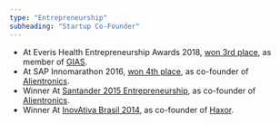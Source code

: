 ```yaml
---
type: "Entrepreneurship"
subheading: "Startup Co-Founder"
---
```


* At Everis Health Entrepreneurship Awards 2018, <a href="https://www.facebook.com/everisdobrasil/photos/a.193087887862802/541077176397203/">won 3rd place</a>, as member of <a href="http://www.inf.pucrs.br/ia-saude/">GIAS</a>.
* At SAP Innomarathon 2016, <a href="http://ventiur.net/encerramento-e-premiacao-da-sap-innomarathon-entrega-premiacao-de-vinte-mil-reais/">won 4th place</a>, as co-founder of <a href="http://www.alientronics.com.br/">Alientronics</a>.
* Winner At <a href="https://www.santanderuniversidades.com.br/revistas/premios/finalistas-empreendedorismo.html">Santander 2015 Entrepreneurship</a>, as co-founder of <a href="http://www.alientronics.com.br/">Alientronics</a>.
* Winner At <a href="http://www.inovativabrasil.com.br/startups-aceleradas-2014/">InovAtiva Brasil 2014</a>, as co-founder of <a href="http://haxor.xyz/">Haxor</a>.
